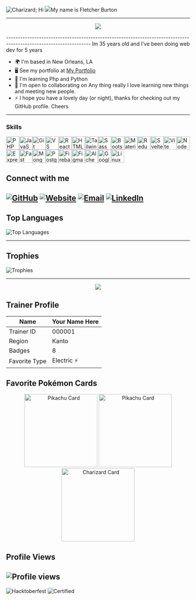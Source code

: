   <img src="https://img.pokemondb.net/sprites/black-white/anim/normal/charizard.gif" alt="Charizard" />;
Hi ![](https://user-images.githubusercontent.com/18350557/176309783-0785949b-9127-417c-8b55-ab5a4333674e.gif 
)My name is Fletcher Burton
***************************************************************


<p align="center">
  <img src="https://readme-typing-svg.herokuapp.com?font=Fira+Code&size=24&duration=4000&pause=500&color=FF6347&center=true&vCenter=true&width=435&lines=I'm+A+Full+Stack+Developer;JavaScript+React;TailwindCSS;FireBase+GitHub" />
</p>
------------------------------------------------------------------------------------------------------------------
Im 35 years old and I've been doing web dev for 5 years

* 🌍  I'm based in New Orleans, LA
* 🖥️  See my portfolio at [My Portfolio](http://majestic-froyo-df301a.netlify.app/)
* 🧠  I'm learning Php and Python
* 🤝  I'm open to collaborating on Any thing really I love learning new things and meeting new people.
* ⚡  I hope you have a lovely day (or night), thanks for checking out my GitHub profile. Cheers
----------------------------------------------------------------------------------------------------------------------
### Skills
<p align="left">
<a href="https://www.php.net/" target="_blank" rel="noreferrer"><img src="https://raw.githubusercontent.com/danielcranney/readme-generator/main/public/icons/skills/php-colored.svg" width="36" height="36" alt="PHP" /></a><a href="https://developer.mozilla.org/en-US/docs/Web/JavaScript" target="_blank" rel="noreferrer"><img src="https://raw.githubusercontent.com/danielcranney/readme-generator/main/public/icons/skills/javascript-colored.svg" width="36" height="36" alt="JavaScript" /></a><a href="https://git-scm.com/" target="_blank" rel="noreferrer"><img src="https://raw.githubusercontent.com/danielcranney/readme-generator/main/public/icons/skills/git-colored.svg" width="36" height="36" alt="Git" /></a><a href="https://code.visualstudio.com/" target="_blank" rel="noreferrer"><img src="https://raw.githubusercontent.com/danielcranney/readme-generator/main/public/icons/skills/visualstudiocode.svg" width="36" height="36" alt="VS Code" /></a><a href="https://reactjs.org/" target="_blank" rel="noreferrer"><img src="https://raw.githubusercontent.com/danielcranney/readme-generator/main/public/icons/skills/react-colored.svg" width="36" height="36" alt="React" /></a><a href="https://developer.mozilla.org/en-US/docs/Glossary/HTML5" target="_blank" rel="noreferrer"><img src="https://raw.githubusercontent.com/danielcranney/readme-generator/main/public/icons/skills/html5-colored.svg" width="36" height="36" alt="HTML5" /></a><a href="https://tailwindcss.com/" target="_blank" rel="noreferrer"><img src="https://raw.githubusercontent.com/danielcranney/readme-generator/main/public/icons/skills/tailwindcss-colored.svg" width="36" height="36" alt="TailwindCSS" /></a><a href="https://sass-lang.com/" target="_blank" rel="noreferrer"><img src="https://raw.githubusercontent.com/danielcranney/readme-generator/main/public/icons/skills/sass-colored.svg" width="36" height="36" alt="Sass" /></a><a href="https://getbootstrap.com/" target="_blank" rel="noreferrer"><img src="https://raw.githubusercontent.com/danielcranney/readme-generator/main/public/icons/skills/bootstrap-colored.svg" width="36" height="36" alt="Bootstrap" /></a><a href="https://mui.com/" target="_blank" rel="noreferrer"><img src="https://raw.githubusercontent.com/danielcranney/readme-generator/main/public/icons/skills/materialui-colored.svg" width="36" height="36" alt="Material UI" /></a><a href="https://redux.js.org/" target="_blank" rel="noreferrer"><img src="https://raw.githubusercontent.com/danielcranney/readme-generator/main/public/icons/skills/redux-colored.svg" width="36" height="36" alt="Redux" /></a><a href="https://svelte.dev/" target="_blank" rel="noreferrer"><img src="https://raw.githubusercontent.com/danielcranney/readme-generator/main/public/icons/skills/svelte-colored.svg" width="36" height="36" alt="Svelte" /></a><a href="https://vitejs.dev/" target="_blank" rel="noreferrer"><img src="https://raw.githubusercontent.com/danielcranney/readme-generator/main/public/icons/skills/vite-colored.svg" width="36" height="36" alt="Vite" /></a><a href="https://nodejs.org/en/" target="_blank" rel="noreferrer"><img src="https://raw.githubusercontent.com/danielcranney/readme-generator/main/public/icons/skills/nodejs-colored.svg" width="36" height="36" alt="NodeJS" /></a><a href="https://expressjs.com/" target="_blank" rel="noreferrer"><img src="https://raw.githubusercontent.com/danielcranney/readme-generator/main/public/icons/skills/express-colored-dark.svg" width="36" height="36" alt="Express" /></a><a href="https://fastapi.tiangolo.com/" target="_blank" rel="noreferrer"><img src="https://raw.githubusercontent.com/danielcranney/readme-generator/main/public/icons/skills/fastapi-colored.svg" width="36" height="36" alt="Fast API" /></a><a href="https://www.mongodb.com/" target="_blank" rel="noreferrer"><img src="https://raw.githubusercontent.com/danielcranney/readme-generator/main/public/icons/skills/mongodb-colored.svg" width="36" height="36" alt="MongoDB" /></a><a href="https://www.postgresql.org/" target="_blank" rel="noreferrer"><img src="https://raw.githubusercontent.com/danielcranney/readme-generator/main/public/icons/skills/postgresql-colored.svg" width="36" height="36" alt="PostgreSQL" /></a><a href="https://firebase.google.com/" target="_blank" rel="noreferrer"><img src="https://raw.githubusercontent.com/danielcranney/readme-generator/main/public/icons/skills/firebase-colored.svg" width="36" height="36" alt="Firebase" /></a><a href="https://www.figma.com/" target="_blank" rel="noreferrer"><img src="https://raw.githubusercontent.com/danielcranney/readme-generator/main/public/icons/skills/figma-colored.svg" width="36" height="36" alt="Figma" /></a><a href="https://docs.alchemy.com/alchemy/documentation/alchemy-web3" target="_blank" rel="noreferrer"><img src="https://raw.githubusercontent.com/danielcranney/readme-generator/main/public/icons/skills/alchemy-colored.svg" width="36" height="36" alt="Alchemy" /></a><a href="https://cloud.google.com/" target="_blank" rel="noreferrer"><img src="https://raw.githubusercontent.com/danielcranney/readme-generator/main/public/icons/skills/googlecloud-colored.svg" width="36" height="36" alt="Google Cloud" /></a><a href="https://www.linux.org" target="_blank" rel="noreferrer"><img src="https://raw.githubusercontent.com/danielcranney/readme-generator/main/public/icons/skills/linux-colored.svg" width="36" height="36" alt="Linux" /></a>
</p>



## Connect with me

[![GitHub](https://img.shields.io/badge/GitHub-developer33-blue?logo=github)](https://github.com/developer-33)
[![Website](https://img.shields.io/badge/Website-website-orange?logo=website)](https://burtoncreations.netlify.com)
[![Email](https://img.shields.io/badge/Email-devloper3324@proton.me-red)](mailto:devloper3324@proton.me)
[![LinkedIn](https://img.shields.io/badge/LinkedIn-fletcherburton-lightblue?logo=linkedin)](https://www.linkedin.com/in/fletcher-burton/)
--------------------------------------------------------------------------------------------------------------------

## Top Languages
![Top Languages](https://github-readme-stats.vercel.app/api/top-langs/?username=developer-33&layout=compact&theme=radical)

************************************************************************************************************
## Trophies
![Trophies](https://github-profile-trophy.vercel.app/?username=yourusername&theme=onedark)
**********************************************************************************************************
<p align="center">
  <img src="https://readme-typing-svg.herokuapp.com?font=Fira+Code&size=24&duration=4000&pause=500&color=FF6347&center=true&vCenter=true&width=435&lines=Im+A+Huge+Pokemon+Fan;Can+You+Catch+Them+All?;" />
</p>



## Trainer Profile

| Name        | Your Name Here     |
|-------------|---------------------|
| Trainer ID  | 000001             |
| Region      | Kanto              |
| Badges      | 8                  |
| Favorite Type | Electric ⚡️       |














## Favorite Pokémon Cards
<p align="center">
  <img src="https://images.pokemontcg.io/base1/46.png" alt="Pikachu Card" width="200" />
 <img src="https://images.pokemontcg.io/base1/24.png" alt="Pikachu Card" width="200" />
    <img src="https://images.pokemontcg.io/base1/4.png" alt="Charizard Card" width="200" />
     
  
</p>

## Profile Views
![Profile views](https://komarev.com/ghpvc/?username=yourusername&color=brightgreen)
---------------------------------------------------------------------------------------------------------------------------------
![Hacktoberfest](https://img.shields.io/badge/Hacktoberfest-Completed-brightgreen?style=flat-square)
![Certified](https://img.shields.io/badge/React%20Certified-Yes-blue?style=flat-square)





